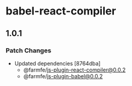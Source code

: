 # babel-react-compiler

## 1.0.1

### Patch Changes

- Updated dependencies [8764dba]
  - @farmfe/js-plugin-react-compiler@0.0.2
  - @farmfe/js-plugin-babel@0.0.2

